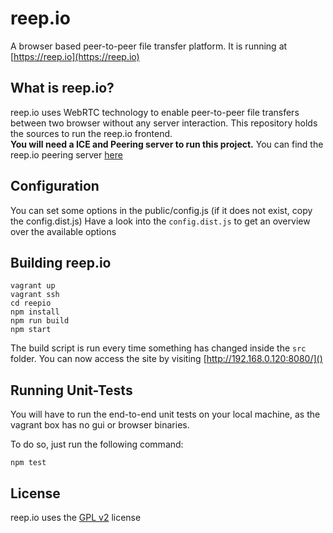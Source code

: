 reep.io
=======
A browser based peer-to-peer file transfer platform. It is running at [https://reep.io](https://reep.io)

What is reep.io?
---
reep.io uses WebRTC technology to enable peer-to-peer file transfers between two browser without any server interaction. 
This repository holds the sources to run the reep.io frontend.  
**You will need a ICE and Peering server to run this project.** You can find the reep.io peering server [here](https://github.com/KodeKraftwerk/reepio-peering-server)

Configuration
---
You can set some options in the public/config.js (if it does not exist, copy the config.dist.js)
Have a look into the `config.dist.js` to get an overview over the available options

Building reep.io
---
	vagrant up
	vagrant ssh 
	cd reepio
	npm install
	npm run build
	npm start

The build script is run every time something has changed inside the `src` folder.
You can now access the site by visiting [http://192.168.0.120:8080/]()

Running Unit-Tests
---
You will have to run the end-to-end unit tests on your local machine, as the vagrant box has no gui or browser binaries.

To do so, just run the following command:

	npm test


License
---
reep.io uses the [GPL v2](http://www.gnu.org/licenses/gpl-2.0.html) license  
